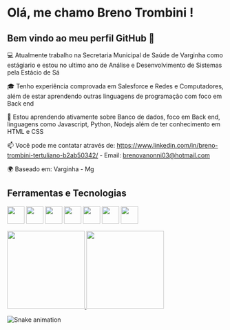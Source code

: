 # Olá, me chamo Breno Trombini ! 
## Bem vindo ao meu perfil GitHub 👋

💻 Atualmente trabalho na Secretaria Municipal de Saúde de Varginha como estágiario e estou no ultimo ano de Análise e Desenvolvimento de Sistemas pela Estácio de Sá

🎓 Tenho experiência comprovada em Salesforce e Redes e Computadores, além de estar aprendendo outras linguagens de programação com foco em Back end

🌱 Estou aprendendo ativamente sobre Banco de dados, foco em Back end, linguagens como Javascript, Python, Nodejs além de ter conhecimento em HTML e CSS

📫 Você pode me contatar através de: https://www.linkedin.com/in/breno-trombini-tertuliano-b2ab50342/ - Email: brenovanonni03@hotmail.com

🌍 Baseado em: Varginha - Mg

## Ferramentas e Tecnologias

<img loading="lazy" src="https://cdn.jsdelivr.net/gh/devicons/devicon/icons/git/git-original.svg" width="40" height="40"/>  <img src="https://cdn.jsdelivr.net/gh/devicons/devicon@latest/icons/javascript/javascript-original.svg" width="40" height="40"/> 
            <img src="https://cdn.jsdelivr.net/gh/devicons/devicon@latest/icons/html5/html5-original.svg" width="40" height="40"/> 
            <img src="https://cdn.jsdelivr.net/gh/devicons/devicon@latest/icons/css3/css3-original.svg" width="40" height="40"/> 
            <img src="https://cdn.jsdelivr.net/gh/devicons/devicon@latest/icons/nodejs/nodejs-original-wordmark.svg" width="40" height="40"/> 
            <img src="https://cdn.jsdelivr.net/gh/devicons/devicon@latest/icons/python/python-original-wordmark.svg" width="40" height="40"/> 
            <img src="https://cdn.jsdelivr.net/gh/devicons/devicon@latest/icons/salesforce/salesforce-original.svg" width="40" height="40"/>

<a href="https://github.com/brenotrombini">
  <img loading="lazy" height="180em" src="https://github-readme-stats.vercel.app/api/top-langs/?username=brenotrombini&layout=compact&langs_count=7&theme=dracula"/>
  <img loading="lazy" height="180em" src="https://github-readme-stats.vercel.app/api?username=brenotrombini&show_icons=true&theme=dracula&include_all_commits=true&count_private=true"/>
</a>

![Snake animation](https://github.com/brenotrombini/brenotrombini/blob/output/github-contribution-grid-snake.svg)

          
          
          
          
            
          



          
          
          


          
      
          
          
